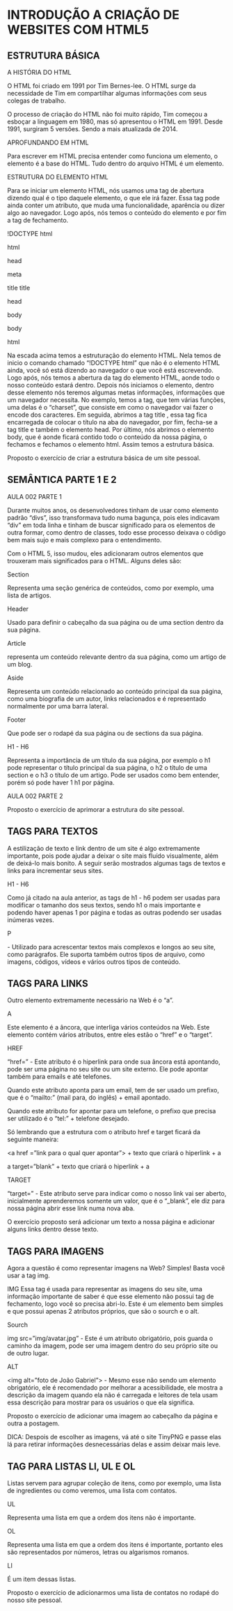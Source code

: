 ﻿# INTRODUÇÃO A CRIAÇÃO DE WEBSITES COM HTML5
## ESTRUTURA BÁSICA
A HISTÓRIA DO HTML

O HTML foi criado em 1991 por Tim Bernes-lee. O HTML surge da necessidade de Tim em compartilhar algumas informações com seus colegas de trabalho.

O processo de criação do HTML não foi muito rápido, Tim começou a esboçar a linguagem em 1980, mas só apresentou o HTML em 1991. Desde 1991, surgiram 5 versões. Sendo a mais atualizada de 2014.

APROFUNDANDO EM HTML

Para escrever em HTML precisa entender como funciona um elemento, o elemento é a base do HTML. Tudo dentro do arquivo HTML é um elemento.

ESTRUTURA DO ELEMENTO HTML

Para se iniciar um elemento HTML, nós usamos uma tag de abertura dizendo qual é o tipo daquele elemento, o que ele irá fazer. Essa tag pode ainda conter um atributo, que muda uma funcionalidade, aparência ou dizer algo ao navegador. Logo após, nós temos o conteúdo do elemento e por fim a tag de fechamento.

!DOCTYPE html

html

head

meta

title title

head

body

body

html

Na escada acima temos a estruturação do elemento HTML. Nela temos de inicio o comando chamado “!DOCTYPE html” que não é o elemento HTML ainda, você só está dizendo ao navegador o que você está escrevendo. Logo após, nós temos a abertura da tag do elemento HTML, aonde todo o nosso conteúdo estará dentro. Depois nós iniciamos o elemento, dentro desse elemento nós teremos algumas metas informações, informações que um navegador necessita. No exemplo, temos a tag, que tem várias funções, uma delas é o “charset”, que consiste em como o navegador vai fazer o encode dos caracteres. Em seguida, abrimos a tag title , essa tag fica encarregada de colocar o título na aba do navegador, por fim, fecha-se a tag title e também o elemento head. Por último, nós abrimos o elemento body, que é aonde ficará contido todo o conteúdo da nossa página, o fechamos e fechamos o elemento html. Assim temos a estrutura básica.

Proposto o exercício de criar a estrutura básica de um site pessoal.

## SEMÂNTICA PARTE 1 E 2
AULA 002 PARTE 1

Durante muitos anos, os desenvolvedores tinham de usar como elemento padrão “divs”, isso transformava tudo numa bagunça, pois eles indicavam “div” em toda linha e tinham de buscar significado para os elementos de outra formar, como dentro de classes, todo esse processo deixava o código bem mais sujo e mais complexo para o entendimento.

Com o HTML 5, isso mudou, eles adicionaram outros elementos que trouxeram mais significados para o HTML. Alguns deles são:

Section

Representa uma seção genérica de conteúdos, como por exemplo, uma lista de artigos.

Header

Usado para definir o cabeçalho da sua página ou de uma section dentro da sua página.

Article

representa um conteúdo relevante dentro da sua página, como um artigo de um blog.

Aside

Representa um conteúdo relacionado ao conteúdo principal da sua página, como uma biografia de um autor, links relacionados e é representado normalmente por uma barra lateral.

Footer

Que pode ser o rodapé da sua página ou de sections da sua página.

H1 - H6
 
 Representa a importância de um título da sua página, por exemplo o h1 pode representar o título principal da sua página, o h2 o título de uma section e o h3 o título de um artigo. Pode ser usados como bem entender, porém só pode haver 1 h1 por página.

AULA 002 PARTE 2

Proposto o exercício de aprimorar a estrutura do site pessoal.

## TAGS PARA TEXTOS	
A estilização de texto e link dentro de um site é algo extremamente importante, pois pode ajudar a deixar o site mais fluído visualmente, além de deixá-lo mais bonito. A seguir serão mostrados algumas tags de textos e links para incrementar seus sites.

H1 - H6

Como já citado na aula anterior, as tags de h1 - h6 podem ser usadas para modificar o tamanho dos seus textos, sendo h1 o mais importante e podendo haver apenas 1 por página e todas as outras podendo ser usadas inúmeras vezes.

P

<p> - Utilizado para acrescentar textos mais complexos e longos ao seu site, como parágrafos. Ele suporta também outros tipos de arquivo, como imagens, códigos, vídeos e vários outros tipos de conteúdo.

## TAGS PARA LINKS
Outro elemento extremamente necessário na Web é o “a”.

A

Este elemento é a âncora, que interliga vários conteúdos na Web. Este elemento contém vários atributos, entre eles estão o “href” e o “target”.

HREF

“href=” - Este atributo é o hiperlink para onde sua âncora está apontando, pode ser uma página no seu site ou um site externo. Ele pode apontar também para emails e até telefones.

Quando este atributo aponta para um email, tem de ser usado um prefixo, que é o “mailto:” (mail para, do inglês) + email apontado.

Quando este atributo for apontar para um telefone, o prefixo que precisa ser utilizado é o “tel:” + telefone desejado.

Só lembrando que a estrutura com o atributo href e target ficará da seguinte maneira:

<a href =”link para o qual quer apontar”> + texto que criará o hiperlink + a

a target=”blank” + texto que criará o hiperlink + a

TARGET

“target=” - Este atributo serve para indicar como o nosso link vai ser aberto, inicialmente aprenderemos somente um valor, que é o “_blank”, ele diz para nossa página abrir esse link numa nova aba.

O exercício proposto será adicionar um texto a nossa página e adicionar alguns links dentro desse texto.

## TAGS PARA IMAGENS
Agora a questão é como representar imagens na Web? Simples! Basta você usar a tag img.

IMG
 Essa tag é usada para representar as imagens do seu site, uma informação importante de saber é que esse elemento não possui tag de fechamento, logo você so precisa abri-lo. Este é um elemento bem simples e que possui apenas 2 atributos próprios, que são o sourch e o alt.

Sourch

img src=”img/avatar.jpg” - Este é um atributo obrigatório, pois guarda o caminho da imagem, pode ser uma imagem dentro do seu próprio site ou de outro lugar.

ALT

<img alt=”foto de João Gabriel”> - Mesmo esse não sendo um elemento obrigatório, ele é recomendado por melhorar a acessibilidade, ele mostra a descrição da imagem quando ela não é carregada e leitores de tela usam essa descrição para mostrar para os usuários o que ela significa.

Proposto o exercício de adicionar uma imagem ao cabeçalho da página e outra a postagem.

DICA: Despois de escolher as imagens, vá até o site TinyPNG e passe elas lá para retirar informações desnecessárias delas e assim deixar mais leve.

## TAG PARA LISTAS LI, UL E OL
Listas servem para agrupar coleção de itens, como por exemplo, uma lista de ingredientes ou como veremos, uma lista com contatos.

UL

Representa uma lista em que a ordem dos itens não é importante.

OL

Representa uma lista em que a ordem dos itens é importante, portanto eles são representados por números, letras ou algarismos romanos.

LI

É um item dessas listas.

Proposto o exercício de adicionarmos uma lista de contatos no rodapé do nosso site pessoal.
